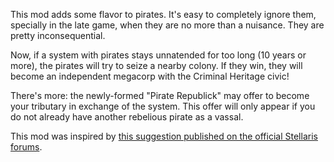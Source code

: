 This mod adds some flavor to pirates. It's easy to completely ignore them, specially in the late game, when they are no more than a nuisance. They are pretty inconsequential.

Now, if a system with pirates stays unnatended for too long (10 years or more), the pirates will try to seize a nearby colony. If they win, they will become an independent megacorp with the Criminal Heritage civic!

There's more: the newly-formed "Pirate Republick" may offer to become your tributary in exchange of the system. This offer will only appear if you do not already have another rebelious pirate as a vassal.

This mod was inspired by [this suggestion published on the official Stellaris forums](https://forum.paradoxplaza.com/forum/index.php?threads/pirate-republics.1225309/).
